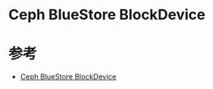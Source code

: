 Ceph BlueStore BlockDevice
==========================

# 参考
 * [Ceph BlueStore BlockDevice](http://blog.wjin.org/posts/ceph-bluestore-blockdevice.html)
